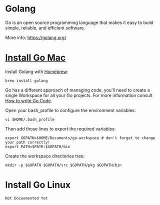 # Golang

Go is an open source programming language that makes it easy to build simple, reliable, and efficient software.

More info: https://golang.org/
# [Install Go Mac](http://sourabhbajaj.com/mac-setup/Go/README.html)

Install Golang with [Homebrew](../Homebrew.md):
    
    brew install golang

Go has a different approach of managing code, you'll need to create a single Workspace for all your Go projects. For more information consult [How to write Go Code](https://golang.org/doc/code.html#Workspaces).

Open your bash_profile to configure the environment variables:
    
    vi $HOME/.bash_profile

Then add those lines to export the required variables:

    export GOPATH=$HOME/Documents/go-workspace # don't forget to change your path correctly!
    export PATH=$PATH:$GOPATH/bin

Create the workspace directories tree:

    mkdir -p $GOPATH $GOPATH/src $GOPATH/pkg $GOPATH/bin


# Install Go Linux

    Not Docuemented Yet